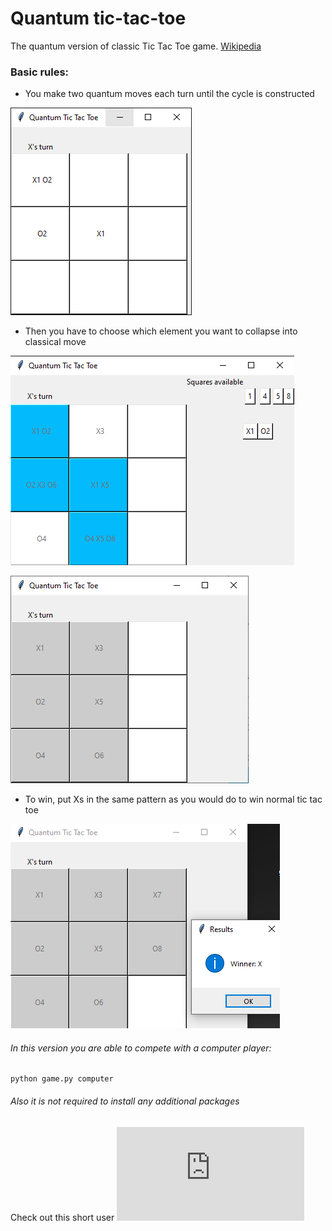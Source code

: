 # Quantum tic-tac-toe

The quantum version of classic Tic Tac Toe game. [Wikipedia](https://en.wikipedia.org/wiki/Quantum_tic-tac-toe)

### Basic rules:
* You make two quantum moves each turn until the cycle is constructed

![](https://github.com/tedtheripper/quantumTicTacToe/blob/master/img/quantum_move.png)

* Then you have to choose which element you want to collapse into classical move

![](https://github.com/tedtheripper/quantumTicTacToe/blob/master/img/collapse.png)

![](https://github.com/tedtheripper/quantumTicTacToe/blob/master/img/collapsed1.png)
* To win, put Xs in the same pattern as you would do to win normal tic tac toe

![](https://github.com/tedtheripper/quantumTicTacToe/blob/master/img/win1.png)

###### In this version you are able to compete with a computer player:
```
python game.py computer
```
###### Also it is not required to install any additional packages
Check out this short user ![manual](https://github.com/tedtheripper/quantumTicTacToe/blob/master/user_guide.txt)
